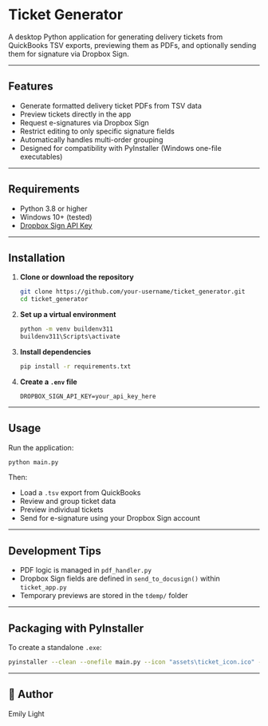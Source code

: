 # Ticket Generator

A desktop Python application for generating delivery tickets from QuickBooks TSV exports, previewing them as PDFs, and optionally sending them for signature via Dropbox Sign.

---

## Features

- Generate formatted delivery ticket PDFs from TSV data
- Preview tickets directly in the app
- Request e-signatures via Dropbox Sign
- Restrict editing to only specific signature fields
- Automatically handles multi-order grouping
- Designed for compatibility with PyInstaller (Windows one-file executables)

---

## Requirements

- Python 3.8 or higher
- Windows 10+ (tested)
- [Dropbox Sign API Key](https://app.hellosign.com/api/applications)

---

## Installation

1. **Clone or download the repository**  
   ```bash
   git clone https://github.com/your-username/ticket_generator.git
   cd ticket_generator
   ```

2. **Set up a virtual environment**
   ```bash
   python -m venv buildenv311
   buildenv311\Scripts\activate
   ```

3. **Install dependencies**
   ```bash
   pip install -r requirements.txt
   ```

4. **Create a `.env` file**
   ```dotenv
   DROPBOX_SIGN_API_KEY=your_api_key_here
   ```

---

## Usage

Run the application:

```bash
python main.py
```

Then:
- Load a `.tsv` export from QuickBooks
- Review and group ticket data
- Preview individual tickets
- Send for e-signature using your Dropbox Sign account

---

## Development Tips

- PDF logic is managed in `pdf_handler.py`
- Dropbox Sign fields are defined in `send_to_docusign()` within `ticket_app.py`
- Temporary previews are stored in the `tdemp/` folder

---

## Packaging with PyInstaller

To create a standalone `.exe`:

```bash
pyinstaller --clean --onefile main.py --icon "assets\ticket_icon.ico" --add-data "assets\delivery_ticket_template.pdf;assets" --add-data "assets\qb_instructions.png;assets" --add-binary "assets\poppler;poppler_bin" --paths "buildenv311\Lib\site-packages" --collect-all pandas --collect-all numpy --collect-all dropbox_sign --collect-all pdf2image --collect-all PyMuPDF --collect-all dotenv --collect-all PIL --collect-all requests --collect-all openpyxl --hidden-import dropbox_sign.apis --hidden-import dropbox_sign.models --hidden-import pkg_resources --hidden-import setuptools --collect-submodules pkg_resources --collect-submodules setuptools
```

---
## 👤 Author

Emily Light
